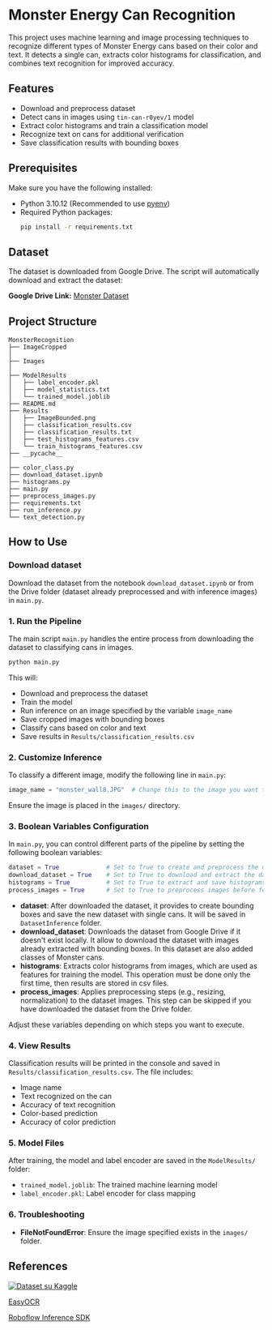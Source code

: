 # Monster Energy Can Recognition

This project uses machine learning and image processing techniques to recognize different types of Monster Energy cans based on their color and text. It detects a single can, extracts color histograms for classification, and combines text recognition for improved accuracy.

## Features
- Download and preprocess dataset
- Detect cans in images using ```tin-can-r0yev/1``` model
- Extract color histograms and train a classification model
- Recognize text on cans for additional verification
- Save classification results with bounding boxes

## Prerequisites
Make sure you have the following installed:

- Python 3.10.12 (Recommended to use [pyenv](https://github.com/pyenv/pyenv))
- Required Python packages:
  ```bash
  pip install -r requirements.txt
  ```

## Dataset
The dataset is downloaded from Google Drive. The script will automatically download and extract the dataset:

**Google Drive Link:** [Monster Dataset](https://drive.google.com/file/d/1Zl8z7pFG6xbdUcioMZrC4dQ70KX5qKot/view?usp=sharing)

## Project Structure
```
MonsterRecognition
├── ImageCropped
│   
├── Images
│   
├── ModelResults
│   ├── label_encoder.pkl
│   ├── model_statistics.txt
│   └── trained_model.joblib
├── README.md
├── Results
│   ├── ImageBounded.png
│   ├── classification_results.csv
│   ├── classification_results.txt
│   ├── test_histograms_features.csv
│   └── train_histograms_features.csv
├── __pycache__
│
├── color_class.py
├── download_dataset.ipynb
├── histograms.py
├── main.py
├── preprocess_images.py
├── requirements.txt
├── run_inference.py
└── text_detection.py
```

## How to Use

### Download dataset
Download the dataset from the notebook `download_dataset.ipynb` or from the Drive folder (dataset already preprocessed and with inference images) in `main.py`.

### 1. Run the Pipeline
The main script `main.py` handles the entire process from downloading the dataset to classifying cans in images.

```bash
python main.py
```

This will:
- Download and preprocess the dataset
- Train the model
- Run inference on an image specified by the variable `image_name`
- Save cropped images with bounding boxes
- Classify cans based on color and text
- Save results in `Results/classification_results.csv`

### 2. Customize Inference
To classify a different image, modify the following line in `main.py`:
```python
image_name = "monster_wall8.JPG"  # Change this to the image you want to classify
```
Ensure the image is placed in the `images/` directory.

### 3. Boolean Variables Configuration
In `main.py`, you can control different parts of the pipeline by setting the following boolean variables:

```python
dataset = True             # Set to True to create and preprocess the dataset 
download_dataset = True    # Set to True to download and extract the dataset from Google Drive
histograms = True          # Set to True to extract and save histograms from images
process_images = True      # Set to True to preprocess images before feature extraction
```

- **dataset**: After downloaded the dataset, it provides to create bounding boxes and save the new dataset with single cans. It will be saved in ```DatasetInference``` folder.
- **download_dataset**: Downloads the dataset from Google Drive if it doesn't exist locally. It allow to download the dataset with images already extracted with bounding boxes. In this dataset are also added classes of Monster cans. 
- **histograms**: Extracts color histograms from images, which are used as features for training the model. This operation must be done only the first time, then results are stored in csv files. 
- **process_images**: Applies preprocessing steps (e.g., resizing, normalization) to the dataset images. This step can be skipped if you have downloaded the dataset from the Drive folder. 

Adjust these variables depending on which steps you want to execute.

### 4. View Results
Classification results will be printed in the console and saved in `Results/classification_results.csv`. The file includes:
- Image name
- Text recognized on the can
- Accuracy of text recognition
- Color-based prediction
- Accuracy of color prediction

### 5. Model Files
After training, the model and label encoder are saved in the `ModelResults/` folder:
- `trained_model.joblib`: The trained machine learning model
- `label_encoder.pkl`: Label encoder for class mapping

### 6. Troubleshooting
- **FileNotFoundError**: Ensure the image specified exists in the `images/` folder.

## References
[![Dataset su Kaggle](https://img.shields.io/badge/Kaggle-Monster%20Energy%20Drink-blue?logo=kaggle)](https://www.kaggle.com/datasets/tmmarquess/monster-energy-drink)

[EasyOCR](https://github.com/JaidedAI/EasyOCR)

[Roboflow Inference SDK](https://github.com/roboflow/inference)



